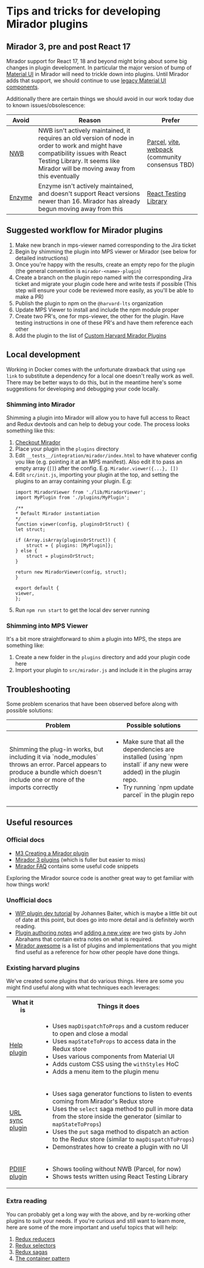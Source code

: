 # Tips and tricks for developing Mirador plugins

## Mirador 3, pre and post React 17

Mirador support for React 17, 18 and beyond might bring about some big changes in plugin development. In particular the major version of bump of [Material UI](https://mui.com/material-ui/getting-started/overview/) in Mirador will need to trickle down into plugins. Until Mirador adds that support, we should continue to use [legacy Material UI components](https://v4.mui.com/system/basics/).

Additionally there are certain things we should avoid in our work today due to known issues/obsolescence:

| Avoid | Reason | Prefer |
| --- | --- | --- |
| [NWB](https://github.com/insin/nwb) | NWB isn't actively maintained, it requires an old version of node in order to work and might have compatibility issues with React Testing Library. It seems like Mirador will be moving away from this eventually | [Parcel](https://github.com/parcel-bundler/parcel), [vite](https://github.com/vitejs/vite), [webpack](https://github.com/webpack/webpack) (community consensus TBD) |
| [Enzyme](https://github.com/enzymejs/enzyme) | Enzyme isn't actively maintained, and doesn't support React versions newer than 16. Mirador has already begun moving away from this | [React Testing Library](https://testing-library.com/docs/react-testing-library/intro/) |


## Suggested workflow for Mirador plugins

1. Make new branch in mps-viewer named corresponding to the Jira ticket
2. Begin by shimming the plugin into MPS viewer or Mirador (see below for detailed instructions)
3. Once you're happy with the results, create an empty repo for the plugin (the general convention is `mirador-<name>-plugin`)
4. Create a branch on the plugin repo named with the corresponding Jira ticket and migrate your plugin code here and write tests if possible (This step will ensure your code be reviewed more easily, as you'll be able to make a PR)
5. Publish the plugin to npm on the `@harvard-lts` organization
6. Update MPS Viewer to install and include the npm module proper
7. Create two PR's, one for mps-viewer, the other for the plugin. Have testing instructions in one of these PR's and have them reference each other
8. Add the plugin to the list of [Custom Harvard Mirador Plugins](./custom-harvard-mirador-plugins.md)


## Local development

Working in Docker comes with the unfortunate drawback that using `npm link` to substitute a dependency for a local one doesn't really work as well. There may be better ways to do this, but in the meantime here's some suggestions for developing and debugging your code locally.


### Shimming into Mirador

Shimming a plugin into Mirador will allow you to have full access to React and Redux devtools and can help to debug your code. The process looks something like this:

1. [Checkout Mirador](https://github.com/ProjectMirador/mirador)
2. Place your plugin in the `plugins` directory
3. Edit `__tests__/integration/mirador/index.html` to have whatever config you like (e.g. pointing it at an MPS manifest). Also edit it to pass an empty array (`[]`) after the config. E.g. `Mirador.viewer({...}, [])`
4. Edit `src/init.js`, importing your plugin at the top, and setting the plugins to an array containing your plugin. E.g:
   ```
   import MiradorViewer from './lib/MiradorViewer';
   import MyPlugin from './plugins/MyPlugin';

   /**
   * Default Mirador instantiation
   */
   function viewer(config, pluginsOrStruct) {
   let struct;

   if (Array.isArray(pluginsOrStruct)) {
       struct = { plugins: [MyPlugin]};
   } else {
       struct = pluginsOrStruct;
   }

   return new MiradorViewer(config, struct);
   }

   export default {
   viewer,
   };
   ```
5. Run `npm run start` to get the local dev server running


### Shimming into MPS Viewer

It's a bit more straightforward to shim a plugin into MPS, the steps are something like:

1. Create a new folder in the `plugins` directory and add your plugin code here
2. Import your plugin to `src/mirador.js` and include it in the plugins array



## Troubleshooting

Some problem scenarios that have been observed before along with possible solutions:

<table>
    <thead>
        <tr>
            <th>Problem</th>
            <th>Possible solutions</th>
        </tr>
    </thead>
    <tbody>
        <tr>
            <td>Shimming the plug-in works, but including it via `node_modules` throws an error. Parcel appears to produce a bundle which doesn't include one or more of the imports correctly</td>
            <td>
                <ul>
                    <li>Make sure that all the dependencies are installed (using `npm install` if any new were added) in the plugin repo.</li>
                    <li>Try running `npm update parcel` in the plugin repo</li>
                </ul>
            </td>
        </tr>
    </tbody>
</table>

## Useful resources


### Official docs

- [M3 Creating a Mirador plugin](https://github.com/ProjectMirador/mirador/wiki/M3---Creating-a-Mirador-plugin)
- [Mirador 3 plugins](https://github.com/ProjectMirador/mirador/wiki/Mirador-3-plugins) (which is fuller but easier to miss)
- [Mirador FAQ](https://github.com/ProjectMirador/mirador/wiki/M3---Mirador-3-Frequently-Asked-Questions) contains some useful code snippets

Exploring the Mirador source code is another great way to get familiar with how things work!

### Unofficial docs

- [WIP plugin dev tutorial](https://github.com/jbaiter/mirador3-plugin-dev-tutorial) by Johannes Baiter, which is maybe a little bit out of date at this point, but does go into more detail and is definitely worth reading.
- [Plugin authoring notes](https://gist.github.com/jabrah/690560c3edbc8f01fb7ef5f3008964db) and [adding a new view](https://gist.github.com/jabrah/97fb049cfc2b4229739233641c4a8a32) are two gists by John Abrahams that contain extra notes on what is required.
- [Mirador awesome](https://github.com/ProjectMirador/mirador-awesome) is a list of plugins and implementations that you might find useful as a reference for how other people have done things.

### Existing harvard plugins

We've created some plugins that do various things. Here are some you might find useful along with what techniques each leverages:

<table>
    <tr>
        <th>What it is</th>
        <th>Things it does</th>
    </tr>
    <tr>
        <td><a href="https://github.com/harvard-lts/mirador-help-plugin">Help plugin</a></td>
        <td>
            <ul>
                <li>Uses <code>mapDispatchToProps</code> and a custom reducer to open and close a modal</li>
                <li>Uses <code>mapStateToProps</code> to access data in the Redux store</li>
                <li>Uses various components from Material UI</li>
                <li>Adds custom CSS using the <code>withStyles</code> HoC</li>
                <li>Adds a menu item to the plugin menu</li>
            </ul>
        </td>
    </tr>
    <tr>
        <td><a href="https://github.com/harvard-lts/mirador-url-sync-plugin">URL sync plugin</a></td>
        <td>
            <ul>
                <li>Uses saga generator functions to listen to events coming from Mirador's Redux store</li>
                <li>Uses the <code>select</code> saga method to pull in more data from the store inside the generator (similar to <code>mapStateToProps</code>)</li>
                <li>Uses the <code>put</code> saga method to dispatch an action to the Redux store (similar to <code>mapDispatchToProps</code>)</li>
                <li>Demonstrates how to create a plugin with no UI</li>
            </ul>
        </td>            
    </tr>
    <tr>
        <td><a href="https://github.com/harvard-lts/mirador-pdiiif-plugin">PDIIIF plugin</a></td>
        <td>
            <ul>
                <li>Shows tooling without NWB (Parcel, for now)</li>
                <li>Shows tests written using React Testing Library</li>
            </ul>
        </td>            
    </tr>    
</table>

### Extra reading

You can probably get a long way with the above, and by re-working other plugins to suit your needs. If you're curious and still want to learn more, here are some of the more important and useful topics that will help:

1. [Redux reducers](https://redux.js.org/tutorials/fundamentals/part-3-state-actions-reducers#writing-reducers)
2. [Redux selectors](https://redux.js.org/usage/deriving-data-selectors#calculating-derived-data-with-selectors)
3. [Redux sagas](https://redux-saga.js.org/docs/introduction/GettingStarted/)
4. [The container pattern](https://www.thegreatcodeadventure.com/the-react-plus-redux-container-pattern/)